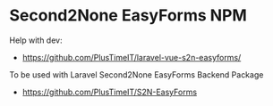 # Second2None EasyForms NPM
Help with dev:
- https://github.com/PlusTimeIT/laravel-vue-s2n-easyforms/

To be used with Laravel Second2None EasyForms Backend Package
- https://github.com/PlusTimeIT/S2N-EasyForms